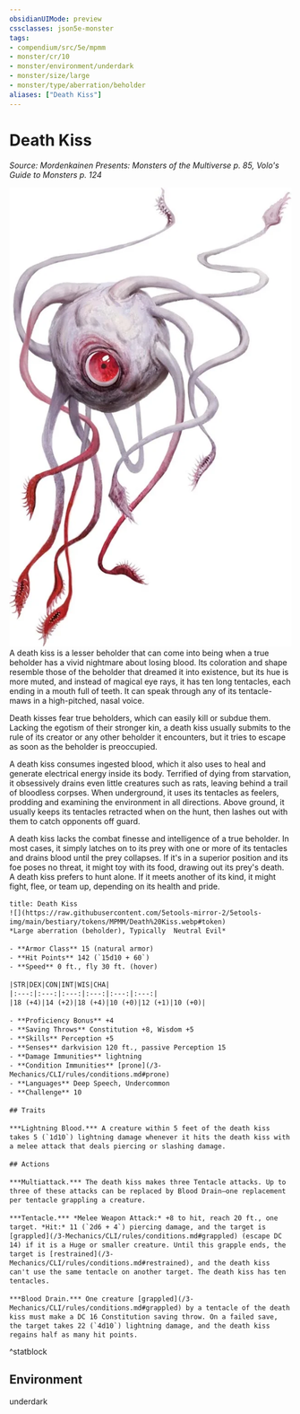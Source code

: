 ```yaml
---
obsidianUIMode: preview
cssclasses: json5e-monster
tags:
- compendium/src/5e/mpmm
- monster/cr/10
- monster/environment/underdark
- monster/size/large
- monster/type/aberration/beholder
aliases: ["Death Kiss"]
---
```

# Death Kiss
*Source: Mordenkainen Presents: Monsters of the Multiverse p. 85, Volo's Guide to Monsters p. 124*  

![](https://raw.githubusercontent.com/5etools-mirror-2/5etools-img/main/bestiary/MPMM/Death%20Kiss.webp#right)  
A death kiss is a lesser beholder that can come into being when a true beholder has a vivid nightmare about losing blood. Its coloration and shape resemble those of the beholder that dreamed it into existence, but its hue is more muted, and instead of magical eye rays, it has ten long tentacles, each ending in a mouth full of teeth. It can speak through any of its tentacle-maws in a high-pitched, nasal voice.

Death kisses fear true beholders, which can easily kill or subdue them. Lacking the egotism of their stronger kin, a death kiss usually submits to the rule of its creator or any other beholder it encounters, but it tries to escape as soon as the beholder is preoccupied.

A death kiss consumes ingested blood, which it also uses to heal and generate electrical energy inside its body. Terrified of dying from starvation, it obsessively drains even little creatures such as rats, leaving behind a trail of bloodless corpses. When underground, it uses its tentacles as feelers, prodding and examining the environment in all directions. Above ground, it usually keeps its tentacles retracted when on the hunt, then lashes out with them to catch opponents off guard.

A death kiss lacks the combat finesse and intelligence of a true beholder. In most cases, it simply latches on to its prey with one or more of its tentacles and drains blood until the prey collapses. If it's in a superior position and its foe poses no threat, it might toy with its food, drawing out its prey's death. A death kiss prefers to hunt alone. If it meets another of its kind, it might fight, flee, or team up, depending on its health and pride.


```ad-statblock
title: Death Kiss
![](https://raw.githubusercontent.com/5etools-mirror-2/5etools-img/main/bestiary/tokens/MPMM/Death%20Kiss.webp#token)
*Large aberration (beholder), Typically  Neutral Evil*

- **Armor Class** 15 (natural armor)
- **Hit Points** 142 (`15d10 + 60`) 
- **Speed** 0 ft., fly 30 ft. (hover)

|STR|DEX|CON|INT|WIS|CHA|
|:---:|:---:|:---:|:---:|:---:|:---:|
|18 (+4)|14 (+2)|18 (+4)|10 (+0)|12 (+1)|10 (+0)|

- **Proficiency Bonus** +4
- **Saving Throws** Constitution +8, Wisdom +5
- **Skills** Perception +5
- **Senses** darkvision 120 ft., passive Perception 15
- **Damage Immunities** lightning
- **Condition Immunities** [prone](/3-Mechanics/CLI/rules/conditions.md#prone)
- **Languages** Deep Speech, Undercommon
- **Challenge** 10

## Traits

***Lightning Blood.*** A creature within 5 feet of the death kiss takes 5 (`1d10`) lightning damage whenever it hits the death kiss with a melee attack that deals piercing or slashing damage.

## Actions

***Multiattack.*** The death kiss makes three Tentacle attacks. Up to three of these attacks can be replaced by Blood Drain—one replacement per tentacle grappling a creature.

***Tentacle.*** *Melee Weapon Attack:* +8 to hit, reach 20 ft., one target. *Hit:* 11 (`2d6 + 4`) piercing damage, and the target is [grappled](/3-Mechanics/CLI/rules/conditions.md#grappled) (escape DC 14) if it is a Huge or smaller creature. Until this grapple ends, the target is [restrained](/3-Mechanics/CLI/rules/conditions.md#restrained), and the death kiss can't use the same tentacle on another target. The death kiss has ten tentacles.

***Blood Drain.*** One creature [grappled](/3-Mechanics/CLI/rules/conditions.md#grappled) by a tentacle of the death kiss must make a DC 16 Constitution saving throw. On a failed save, the target takes 22 (`4d10`) lightning damage, and the death kiss regains half as many hit points.
```
^statblock

## Environment

underdark